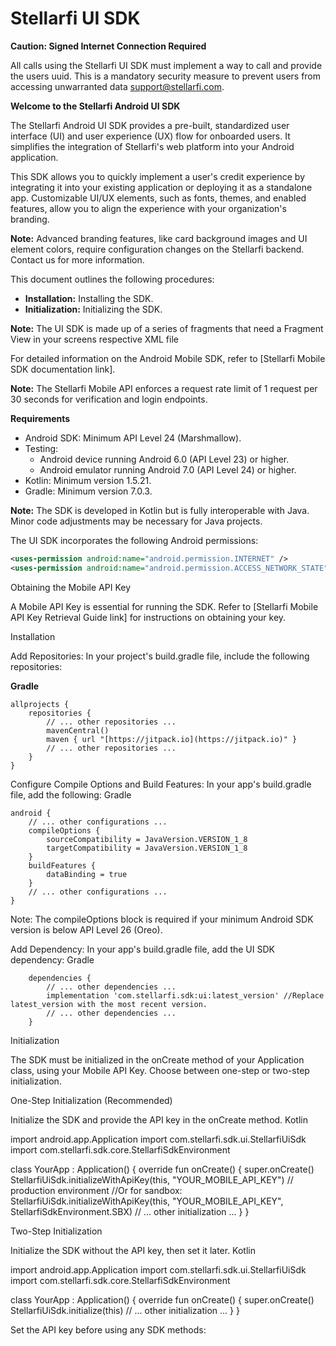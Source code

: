 # Stellarfi UI SDK

**Caution: Signed Internet Connection Required**

All calls using the Stellarfi UI SDK must implement a way to call and provide the users uuid. This is a mandatory security measure to prevent users from accessing unwarranted data support@stellarfi.com.

**Welcome to the Stellarfi Android UI SDK**

The Stellarfi Android UI SDK provides a pre-built, standardized user interface (UI) and user experience (UX) flow for onboarded users. It simplifies the integration of Stellarfi's web platform into your Android application.

This SDK allows you to quickly implement a user's credit experience by integrating it into your existing application or deploying it as a standalone app. Customizable UI/UX elements, such as fonts, themes, and enabled features, allow you to align the experience with your organization's branding.

**Note:** Advanced branding features, like card background images and UI element colors, require configuration changes on the Stellarfi backend. Contact us for more information.

This document outlines the following procedures:

* **Installation:** Installing the SDK.
* **Initialization:** Initializing the SDK.

**Note:** The UI SDK is made up of a series of fragments that need a Fragment View in your screens respective XML file

For detailed information on the Android Mobile SDK, refer to [Stellarfi Mobile SDK documentation link].

**Note:** The Stellarfi Mobile API enforces a request rate limit of 1 request per 30 seconds for verification and login endpoints.

**Requirements**

* Android SDK: Minimum API Level 24 (Marshmallow).
* Testing:
    * Android device running Android 6.0 (API Level 23) or higher.
    * Android emulator running Android 7.0 (API Level 24) or higher.
* Kotlin: Minimum version 1.5.21.
* Gradle: Minimum version 7.0.3.

**Note:** The SDK is developed in Kotlin but is fully interoperable with Java. Minor code adjustments may be necessary for Java projects.

The UI SDK incorporates the following Android permissions:

```xml
<uses-permission android:name="android.permission.INTERNET" />
<uses-permission android:name="android.permission.ACCESS_NETWORK_STATE" />
```

Obtaining the Mobile API Key

A Mobile API Key is essential for running the SDK. Refer to [Stellarfi Mobile API Key Retrieval Guide link] for instructions on obtaining your key.

Installation

Add Repositories: In your project's build.gradle file, include the following repositories:
    
**Gradle**

```
allprojects {
    repositories {
        // ... other repositories ...
        mavenCentral()
        maven { url "[https://jitpack.io](https://jitpack.io)" }
        // ... other repositories ...
    }
}
```

Configure Compile Options and Build Features: In your app's build.gradle file, add the following:
Gradle

```
android {
    // ... other configurations ...
    compileOptions {
        sourceCompatibility = JavaVersion.VERSION_1_8
        targetCompatibility = JavaVersion.VERSION_1_8
    }
    buildFeatures {
        dataBinding = true
    }
    // ... other configurations ...
}
```

Note: The compileOptions block is required if your minimum Android SDK version is below API Level 26 (Oreo).

Add Dependency: In your app's build.gradle file, add the UI SDK dependency:
Gradle
```
    dependencies {
        // ... other dependencies ...
        implementation 'com.stellarfi.sdk:ui:latest_version' //Replace latest_version with the most recent version.
        // ... other dependencies ...
    }
```


Initialization

The SDK must be initialized in the onCreate method of your Application class, using your Mobile API Key. Choose between one-step or two-step initialization.

One-Step Initialization (Recommended)

Initialize the SDK and provide the API key in the onCreate method.
Kotlin

import android.app.Application
import com.stellarfi.sdk.ui.StellarfiUiSdk
import com.stellarfi.sdk.core.StellarfiSdkEnvironment

class YourApp : Application() {
    override fun onCreate() {
        super.onCreate()
        StellarfiUiSdk.initializeWithApiKey(this, "YOUR_MOBILE_API_KEY") // production environment
        //Or for sandbox: StellarfiUiSdk.initializeWithApiKey(this, "YOUR_MOBILE_API_KEY", StellarfiSdkEnvironment.SBX)
        // ... other initialization ...
    }
}

Two-Step Initialization

Initialize the SDK without the API key, then set it later.
Kotlin

import android.app.Application
import com.stellarfi.sdk.ui.StellarfiUiSdk
import com.stellarfi.sdk.core.StellarfiSdkEnvironment

class YourApp : Application() {
    override fun onCreate() {
        super.onCreate()
        StellarfiUiSdk.initialize(this)
        // ... other initialization ...
    }
}

Set the API key before using any SDK methods:
